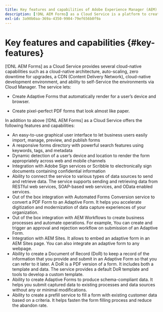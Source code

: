 ```yaml
---
title: Key features and capabilities of Adobe Experience Manager (AEM) Forms as a Cloud Service 
description: [!DNL AEM Forms] as a Cloud Service is a platform to create, manage, publish enterprise-class forms and business processes.
exl-id: 3a90b0aa-369a-4350-9904-79ef656b0f9a
---
```

<!-- # Introduction to [!DNL AEM Forms] as a Cloud Service {#overview}

Adobe Experience Manager Formsas a Cloud Service offers a cloud-native, Platform as a Service (PaaS) solution for businesses to create, manage, publish, and update complex digital forms while integrating submitted data with back-end processes, business rules, and saving data in an external data store. The service is always current, always available, and always learning.

You can use the service to create and rollout  interactive and engaging digital forms. For example, an organization is looking to digitize their customer enrollment journey. They have multiple data sources with existing customer data, they are looking to pre-populate forms, add e-sign their forms, and archive filled forms as PDF files. Besides, the organization has multiple print forms (PDF forms), they are also looking to convert all of their print forms to digital forms.

The organization can use [!DNL AEM Forms] as a Cloud Service to create digital forms, connect forms to existing data sources, integrate forms with [!DNL Adobe Sign] to add e-signatures to forms, and generate Document of Record (DoR) to archive filled forms as PDF files. The organization can also use the service to convert their existing PDF forms to digital forms. 

An organization can sign up for [!DNL AEM Forms] as a Cloud Service and start using all these features without waiting to buy and set up a local infrastructure. The service also frees the organizations from the cycle of upgrades as it is always up to date and always offers the latest feature.  -->

# Key features and capabilities {#key-features}

[!DNL AEM Forms] as a Cloud Service provides several cloud-native capabilities such as a cloud-native architecture, auto-scaling, zero downtime for upgrades, a CDN (Content Delivery Network), cloud-native development environment, and ability to self-Service the environments via Cloud Manager. The service lets:

* Create Adaptive Forms that automatically render for a user’s device and browser.

* Create pixel-perfect PDF forms that look almost like paper.

In addition to above [!DNL AEM Forms] as a Cloud Service offers the following features and capabilities:

* An easy-to-use graphical user interface to let business users easily import, manage, preview, and publish forms
* A responsive forms directory with powerful search features using keywords, tags, and metadata
* Dynamic detection of a user’s device and location to render the form appropriately across web and mobile channels
* Integration with Adobe Sign services or Scribble to electronically sign documents containing confidential information
* Ability to connect the service to various types of data sources to send and retrieve data. The service supports sending and retrieving data from RESTful web services, SOAP-based web services, and OData enabled services.
* Out of the box integration with Automated Forms Conversion service to convert a PDF Form to an Adaptive Form. It helps you accelerate digitization and modernization of data capture experiences of your organization.
* Out of the box integration with AEM Workflows to create business processes and automate operations. For example, You can create and trigger an approval and rejection workflow on submission of an Adaptive Form.
* Integration with AEM Sites. It allows to embed an adaptive form in an AEM Sites page. You can also integrate an adaptive form to any webpage. 
* Ability to create a Document of Record (DoR) to keep a record of the information that you provide and submit in an Adaptive Form so that you can refer to it later. A DoR is a PDF version of a form. It includes both a template and data. The service provides a default DoR template and tools to develop a custom template.
* Ability to create Adaptive Forms to produce schema-compliant data. It helps you submit captured data to existing processes and data sources without any or minimal modifications.
* Ability to create a prefill service to fill a form with existing customer data based on a criteria. It helps fasten the form filling process and reduce the abandon rate.




<!-- 

## Enterprise-class forms {#enterprise-class-forms}

You can create enterprise class forms (Adaptive Forms) and deliver beautiful, interactive, responsive, and personalized experiences to your customers. These forms change behavior and appearance based on the underlying device. You can also use themes and templates with Adaptive Forms to mandate a uniform structure and appearance for all the forms of an organization or a department.

![Creating custom patterns for fields in CrxDe](assets/adaptive-form.png)

## Automatic conversion of PDF forms to Adaptive Forms {#automatic-conversion-of-pdf-forms-to-adaptive-forms}

You can use Automated Forms Conversion service to convert a PDF Form to an Adaptive Form. It helps you accelerate digitization and modernization of data capture experiences of your organization.

![Creating custom patterns for fields in CrxDe](assets/pdf-to-adaptive-form-gitx50.gif)

## Data Integration {#data-integration}

You can connect the service to various types of data sources to send and retrieve data. The service supports sending and retrieving data from RESTful web services, SOAP-based web services, and OData enabled services.

![Build dynamism and interactivity to Adaptive Forms](assets/rule-editor-example.gif)

## Integration with [!DNL Adobe Sign] {#integration-with-adobe-sign}

 You can integrate the service with [!DNL Adobe Sign] and add [!DNL Adobe Sign] fields to an Adaptive Form. It allows your users to e-sign an Adaptive Form and use [!DNL Adobe Sign] with AEM Workflows. You can use AEM Workflows to develop a business logic and send forms and documents to recipients for signatures based on the business logic.

![Creating custom patterns for fields in CrxDe](assets/adobe-sign.png)


## Integration with [!DNL AEM Sites] {#integration-with-aem-sites}

You can embed an adaptive form in an AEM Sites or an external webpage. The service provides a component out of the box to integrate an adaptive forms to an AEM Sites page.

![integrate an adaptive forms to an AEM Sites page](assets/integrate.png)

## Business Processes Automation {#bpa}

You can use AEM Workflows to create business processes and automate operations. For example, You can create and trigger an approval and rejection workflow on submission of an Adaptive Form. 

![Create and trigger an approval and rejection workflow](assets/workflow.png)

## Document of Record {#dor}

You can create a Document of Record (DoR) to keep a record of the information that you provide and submit in an Adaptive Form so that you can refer to it later. A DoR is a PDF version of a form. It includes both a template and data. The service provides a default DoR template and tools to develop a custom template.

![Build dynamism and interactivity to Adaptive Forms](assets/designer.png)

## Rule editor {#rule-editor}

Rule editor empowers you to build dynamism and interactivity to Adaptive Forms. These rules define actions to trigger on form objects based on preset conditions, user inputs, and user actions on the form. It helps  streamline the form filling experience while ensuring accuracy and speed.
  
![Creating custom patterns for fields in CrxDe](assets/form-data-model.png)


## WYSIWYG editors {#wysiwyg-editor} 

The service provides several WYSIWYG editors: Adaptive Forms editor, Theme editor, and Template editor. These help you create and edit forms and related assets in WYSIWYG manner. The editors also provide out-of-the-box options to simulate views for popular mobile devices, tablets, and desktop screen configurations.

![Creating custom patterns for fields in CrxDe](assets/emulators.png)

## Schema-compliant data {#schema-complaint-data}

You can create Adaptive Forms to produce schema-compliant data. It helps you submit captured data to existing processes and data sources without any or minimal modifications.

![Build dynamism and interactivity to Adaptive Forms](assets/display-validation-error.gif)

## Prefill a form

You can create a prefill service to fill a form with existing customer data based on a criteria. It helps fasten the form filling process and reduce the abandon rate.

## Submit Actions

A Submit Action allows you to persist and process captured data. The service provides several Submit Actions out-of-the-box. You can use these Submit Actions to send submitted data to a REST endpoint, database, or an AEM Workflow. You can also email submitted data along with attachments and Document of Record(DoR). You can also develop a custom Submit Action to perform an action specific to your business.

* **Emulators:** You can view an Adaptive Form in an in-built emulator. It helps you simulate how an Adaptive Form appears on different devices to an end user. It provides out-of-the-box options to simulate views for popular mobile devices, tablets, and desktop screen configurations. 

In addition to standard [!DNL AEM Forms] features, [!DNL AEM Forms] as a Cloud Service provides several cloud-native capabilities such as a cloud-native architecture, auto-scaling, zero downtime for upgrades, a CDN (Content Delivery Network), cloud-native development environment, and ability to self-Service the environments via Cloud Manager. -->
